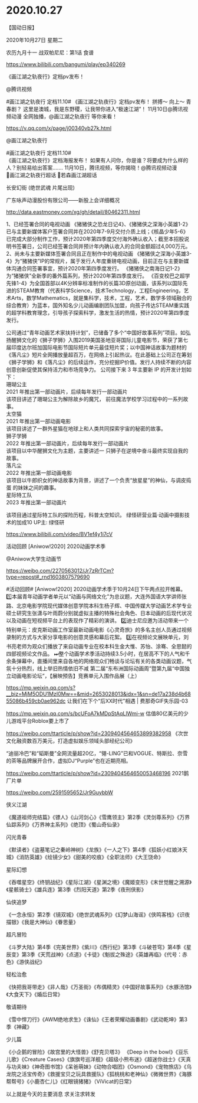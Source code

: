 # 2020.10.27

【国动日报】

2020年10月27日  星期二

农历九月十一
 战双帕尼尼：第1话 食谱

https://www.bilibili.com/bangumi/play/ep340269




《画江湖之轨夜行》定档pv发布！

@腾讯视频

#画江湖之轨夜行 定档11.10#
《画江湖之轨夜行》定档pv发布！
拼搏～ 向上～ 青春剧？
这里是澳城，我是东野稷，让我带你进入“极速江湖”！
11月10日@腾讯视频动漫 全网独播，@画江湖之轨夜行 等你来看！

https://v.qq.com/x/page/j00340vb27k.html

@画江湖之轨夜行                            

#画江湖之轨夜行 定档11.10#  
《画江湖之轨夜行》定档海报发布！
如果有人问你，你是谁？将要成为什么样的人？别轻易给出答案.......
11月10日，腾讯视频，等你揭晓！@腾讯视频动漫  
画江湖之轨夜行超话 若森画江湖超话  


长安幻街  (绝世武魂 片尾出现)


广东咏声动漫股份有限公司——新股上会详细概况

http://data.eastmoney.com/xg/gh/detail/80462311.html

1、已经签署合同的电视动画
《猪猪侠之恐龙日记4》、《猪猪侠之深海小英雄1-2》已与主要新媒体客户签署合同并在2020年7-9月交付介质上线；《核晶少年5-6》已完成大部分制作工作，预计2020年第四季度交付海外确认收入；截至本招股说明书签署日，公司已经签署合同并预计年内确认收入的合同金额超过4,000万元。
2、尚未与主要新媒体签署合同且正在制作中的电视动画
《猪猪侠之深海小英雄3-4》为“猪猪侠”IP的常规片，属于发行人年度重磅电视动画，目前正在与主要新媒体沟通合同签署事宜，预计2020年第四季度发行。
《猪猪侠之南海日记1-2》为“猪猪侠”全新季的番外篇系列，预计2020年第四季度发行。
《百变校巴之超学先锋1-4》为全国首部以4K分辨率标准制作的长篇3D原创动画，该系列以国际先进的STEAM教育（代表科学Science，技术Technology，工程Engineering，艺术Arts，数学Mathematics，就是集科学，技术，工程，艺术，数学多领域融合的综合教育）为蓝本，国外知名少儿动画编剧团队加盟，向孩子传达STEAM重实践的超学科教育理念，引导孩子探索科学，激发生活的热情，预计2020年第四季度发行。

公司通过“青年动画艺术家扶持计划”，已储备了多个“中国好故事系列”项目。如弘扬醒狮文化的《狮子学狮》入围2019美国圣地亚哥国际儿童电影节，荣获了第七届印度达尔班加国际电影节国际短片单元最佳短片奖；以中国神话故事为题材的《落凡尘》短片全网播放量超百万，在网络上引起热议。在此基础上公司正在筹划《狮子学狮》和《落凡尘》的后续运作，充分挖掘IP价值。发行人持续不断的内容创意创新促使其保持活力和市场竞争力。
公司接下来 3 年主要新 IP 的开发计划如下：  
珊瑚公主  
2021 年推出第一部动画片，后续每年发行一部动画片  
该项目讲述了珊瑚公主为解除故乡的魔咒， 前往魔法学校学习过程中的一系列故事。  
太空猫  
2021 年推出第一部动画电影  
该项目讲述了一群外星猫在地球上和人类共同探索宇宙的秘密的故事。  
狮子学狮  
2022 年推出第一部动画片，后续每年发行一部动画片  
该项目以中华醒狮文化为主题，主要讲述一 只狮子在逆境中奋斗最终实现自我的故事。  
落凡尘  
2022 年推出第一部动画电影  
该项目以牛郎织女的神话故事为背景，讲述了一个负责“放星星”的神仙，与调皮捣蛋 的妹妹之间的趣事。  
星际特工队  
2023 年推出第一部动画片 

该项目通过星际特工队的探险历程，科普太空知识。
绿怪研营业篇·动画中摄影技术的加成10 UP主: 绿怪研

https://www.bilibili.com/video/BV1ef4y1i7cV


 活动回顾  [Aniwow!2020] 2020动画学术季

@Aniwow大学生动画节  

https://weibo.com/2270563012/Jr7zRrTCm?type=repost#_rnd1603807579690

#活动回顾# [Aniwow!2020] 2020动画学术季于10月24日下午两点拉开帷幕。
1️⃣本届青年动画学者单元以“动画与网络文化”为总议题，大连外国语大学讲师张路、北京电影学院现代媒体创意学院本科生杨子辉、中国传媒大学动画艺术学专业硕士研究生张潇与叶雨蔚分别就虚拟主播的特殊社会角色、日本动画的后现代状况以及动画在短视频平台上的表现作了精彩的演讲。
2️⃣迪士尼应邀为活动带来一个特别单元：皮克斯动画工作室最新动画电影《心灵奇旅》的多名主创人员通过视频录制的方式与大家分享电影的创意灵感和幕后花絮。
3️⃣在视频论文展映单元，刘书亮老师为观众们播放了来自动画专业在校本科生金大惟、苏怡、涂骞、全思懿的四部视频论文作品。
⏭整个动画学术季活动持续3.5小时，在居高不下的人气和千余条弹幕中，直播间里来自各地的网络观众们畅谈与论坛有关的各类动画议题，气氛十分热烈，线上举旧热情依旧不减
第二届“东布洲国际动画周”暨第九届“中国独立动画电影论坛”，【展映预告】竞赛单元入围作品展（上）

https://mp.weixin.qq.com/s?__biz=MjM5ODU1MzI0Mw==&mid=2653028013&idx=1&sn=de17a238d4b6855086b459cb0ae962dc
让我们在下个“后XX时代”相遇 | 费那奇GIF失乐园-03

https://mp.weixin.qq.com/s/bcUFoA7kMDpStAqLlWmi-w
估值80亿美元的少儿游戏平台Roblox要上市了

https://weibo.com/ttarticle/p/show?id=2309404564653899382958
《次世文化融资数百万美元，打造虚拟娱乐领域头部经纪公司》

“迪丽冷巴”和“韬斯曼”全网流量超20亿，“翎-LING”已和VOGUE、特斯拉、奈雪的茶等品牌展开合作，虚拟DJ“Purple”也在近期亮相。

https://weibo.com/ttarticle/p/show?id=2309404564650053468196
2021鹅厂片单

https://weibo.com/2591595652/Jr9GuybbW

侠义江湖

《魔道祖师完结篇》《镖人》《山河剑心》《雪鹰领主》第2季《灵剑尊系列》《万界仙踪系列》《万界神主系列》《绝顶》《蜀山奇仙录》

闪光青春

《默读者》《盗墓笔记之秦岭神树》《龙族》《一人之下》第4季《狐妖小红娘沐天城》《消防英雄》《绘镜少女》《甜美的咬痕》《全职法师》《大王饶命》

星际幻想

《吞噬星空》《终钥战纪》《星际江湖》《星渊之境》《魔姬变形》《末世觉醒之溯源》《星骸骑士》《雄兵连》第3季《烈阳天道》第2季《夜刑侠影》

仙侠追梦

《一念永恒》第2季《镜双城》《绝世武魂系列》《幻梦山海谣》《侠鸣客栈》《识夜描银》《我是大神仙》《眷思量》

超凡冒险

《斗罗大陆》第4季《完美世界》《紫川》《西行纪》第3季《斗破苍穹》第4季《星辰变》第3季《天荒战神》《点道》《卡徒》《魁拔之殊途》《英雄再临》《代号：赤色》《游侠战纪》

轻松治愈

《快把我哥带走》《非人哉》《万圣街》《布偶精灵》《中国好故事系列》《水豚汤馆》《大食天下》《婚后日常》

敬请期待

《雪中悍刀行》《AWM绝地求生》《诛仙》《王者荣耀动画番剧》《武动乾坤》第3季《神藏》

少儿篇

《小企鹅的冒险》《故宫里的大怪兽》《舒克贝塔3》 《Deep in the bowl》《豆乐儿歌》《Creature Cases》《旗旗号巡洋舰》《超级小熊布迷》《超迷你战士》《天真与功夫袜》《神奇图书馆》《呆爸萌妹》《动物合唱团》《Osmond》《宠物旅店》《乌龙院之活宝传奇》《救援宝贝之玩具救援队》《狐桃桃和老神仙》《微微世界》《海豚帮帮号》《小鹿杏仁儿》《红眼镜猪猪》（ViVicat的日常》




以上就是今天的主要消息
求关注求转发









